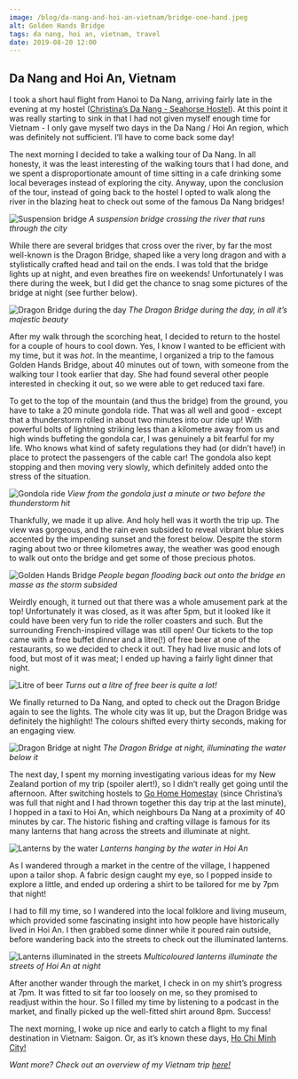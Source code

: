 ```yaml
---
image: /blog/da-nang-and-hoi-an-vietnam/bridge-one-hand.jpeg
alt: Golden Hands Bridge
tags: da nang, hoi an, vietnam, travel
date: 2019-08-20 12:00
---
```


## Da Nang and Hoi An, Vietnam

I took a short haul flight from Hanoi to Da Nang, arriving fairly late in the evening at my hostel ([Christina’s Da Nang - Seahorse Hostel](https://www.tripadvisor.ca/Hotel_Review-g298085-d15638266-Reviews-Christina_s_Da_Nang_Seahorse_Hostel_Bar-Da_Nang.html?m=19905)). At this point it was really starting to sink in that I had not given myself enough time for Vietnam - I only gave myself two days in the Da Nang / Hoi An region, which was definitely not sufficient. I’ll have to come back some day!

The next morning I decided to take a walking tour of Da Nang. In all honesty, it was the least interesting of the walking tours that I had done, and we spent a disproportionate amount of time sitting in a cafe drinking some local beverages instead of exploring the city. Anyway, upon the conclusion of the tour, instead of going back to the hostel I opted to walk along the river in the blazing heat to check out some of the famous Da Nang bridges!

![Suspension bridge](/blog/da-nang-and-hoi-an-vietnam/suspension-bridge.jpeg)
*A suspension bridge crossing the river that runs through the city*

While there are several bridges that cross over the river, by far the most well-known is the Dragon Bridge, shaped like a very long dragon and with a stylistically crafted head and tail on the ends. I was told that the bridge lights up at night, and even breathes fire on weekends! Unfortunately I was there during the week, but I did get the chance to snag some pictures of the bridge at night (see further below).

![Dragon Bridge during the day](/blog/da-nang-and-hoi-an-vietnam/dragon-bridge-day.jpeg)
*The Dragon Bridge during the day, in all it’s majestic beauty*

After my walk through the scorching heat, I decided to return to the hostel for a couple of hours to cool down. Yes, I know I wanted to be efficient with my time, but it was *hot*. In the meantime, I organized a trip to the famous Golden Hands Bridge, about 40 minutes out of town, with someone from the walking tour I took earlier that day. She had found several other people interested in checking it out, so we were able to get reduced taxi fare.

To get to the top of the mountain (and thus the bridge) from the ground, you have to take a 20 minute gondola ride. That was all well and good - except that a thunderstorm rolled in about two minutes into our ride up! With powerful bolts of lightning striking less than a kilometre away from us and high winds buffeting the gondola car, I was genuinely a bit fearful for my life. Who knows what kind of safety regulations they had (or didn’t have!) in place to protect the passengers of the cable car! The gondola also kept stopping and then moving very slowly, which definitely added onto the stress of the situation.

![Gondola ride](/blog/da-nang-and-hoi-an-vietnam/gondola.jpeg)
*View from the gondola just a minute or two before the thunderstorm hit*

Thankfully, we made it up alive. And holy hell was it worth the trip up. The view was gorgeous, and the rain even subsided to reveal vibrant blue skies accented by the impending sunset and the forest below. Despite the storm raging about two or three kilometres away, the weather was good enough to walk out onto the bridge and get some of those precious photos.

![Golden Hands Bridge](/blog/da-nang-and-hoi-an-vietnam/bridge-two-hands.jpeg)
*People began flooding back out onto the bridge en masse as the storm subsided*

Weirdly enough, it turned out that there was a whole amusement park at the top! Unfortunately it was closed, as it was after 5pm, but it looked like it could have been very fun to ride the roller coasters and such. But the surrounding French-inspired village was still open! Our tickets to the top came with a free buffet dinner and a litre(!) of free beer at one of the restaurants, so we decided to check it out. They had live music and lots of food, but most of it was meat; I ended up having a fairly light dinner that night.

![Litre of beer](/blog/da-nang-and-hoi-an-vietnam/beer.jpeg)
*Turns out a litre of free beer is quite a lot!*

We finally returned to Da Nang, and opted to check out the Dragon Bridge again to see the lights. The whole city was lit up, but the Dragon Bridge was definitely the highlight! The colours shifted every thirty seconds, making for an engaging view.

![Dragon Bridge at night](/blog/da-nang-and-hoi-an-vietnam/dragon-bridge-night.jpeg)
*The Dragon Bridge at night, illuminating the water below it*

The next day, I spent my morning investigating various ideas for my New Zealand portion of my trip (spoiler alert!), so I didn’t really get going until the afternoon. After switching hostels to [Go Home Homestay](https://www.tripadvisor.ca/Hotel_Review-g298085-d16725569-Reviews-Go_Home_Homestay_Coffee-Da_Nang.html?m=19905) (since Christina’s was full that night and I had thrown together this day trip at the last minute), I hopped in a taxi to Hoi An, which neighbours Da Nang at a proximity of 40 minutes by car. The historic fishing and crafting village is famous for its many lanterns that hang across the streets and illuminate at night.

![Lanterns by the water](/blog/da-nang-and-hoi-an-vietnam/day-lanterns.jpeg)
*Lanterns hanging by the water in Hoi An*

As I wandered through a market in the centre of the village, I happened upon a tailor shop. A fabric design caught my eye, so I popped inside to explore a little, and ended up ordering a shirt to be tailored for me by 7pm that night!

I had to fill my time, so I wandered into the local folklore and living museum, which provided some fascinating insight into how people have historically lived in Hoi An. I then grabbed some dinner while it poured rain outside, before wandering back into the streets to check out the illuminated lanterns.

![Lanterns illuminated in the streets](/blog/da-nang-and-hoi-an-vietnam/night-lanterns.jpeg)
*Multicoloured lanterns illuminate the streets of Hoi An at night*

After another wander through the market, I check in on my shirt’s progress at 7pm. It was fitted to sit far too loosely on me, so they promised to readjust within the hour. So I filled my time by listening to a podcast in the market, and finally picked up the well-fitted shirt around 8pm. Success!

The next morning, I woke up nice and early to catch a flight to my final destination in Vietnam: Saigon. Or, as it’s known these days, [Ho Chi Minh City!](/post/ho-chi-minh-city-vietnam)

*Want more? Check out an overview of my Vietnam trip [here!](/post/vietnam-timeless-charm)*
